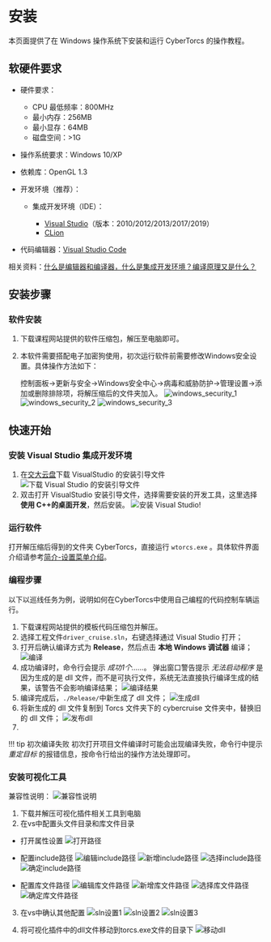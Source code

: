 # 安装

本页面提供了在 Windows 操作系统下安装和运行 CyberTorcs 的操作教程。

## 软硬件要求

- 硬件要求：
    - CPU 最低频率：800MHz
    - 最小内存：256MB
    - 最小显存：64MB
    - 磁盘空间：>1G
- 操作系统要求：Windows 10/XP
- 依赖库：OpenGL 1.3
- 开发环境（推荐）：

    - 集成开发环境（IDE）：
        
        - [Visual Studio](https://visualstudio.microsoft.com/)（版本：2010/2012/2013/2017/2019）
        - [CLion](https://www.jetbrains.com/clion/)

- 代码编辑器：[Visual Studio Code](https://code.visualstudio.com/)

相关资料：[什么是编辑器和编译器，什么是集成开发环境？编译原理又是什么？](https://zhuanlan.zhihu.com/p/126164350)

## 安装步骤

### 软件安装

1. 下载课程网站提供的软件压缩包，解压至电脑即可。

2. 本软件需要搭配电子加密狗使用，初次运行软件前需要修改Windows安全设置。具体操作方法如下：

    控制面板->更新与安全->Windows安全中心->病毒和威胁防护->管理设置->添加或删除排除项，将解压缩后的文件夹加入。
![windows_security_1](imgs/install/windows_security_1.png)
![windows_security_2](imgs/install/windows_security_2.png)
![windows_security_3](imgs/install/windows_security_3.png)



## 快速开始

### 安装 Visual Studio 集成开发环境

1. 在[交大云盘](https://jbox.sjtu.edu.cn/v/list/ent/936369142)下载 VisualStudio 的安装引导文件
    ![下载 Visual Studio 的安装引导文件](imgs/install/vs_download.png)
2. 双击打开 VisualStudio 安装引导文件，选择需要安装的开发工具，这里选择 **使用 C++的桌面开发**，然后安装。
    ![安装 Visual Studio!](imgs/install/vs_install.png)

### 运行软件

打开解压缩后得到的文件夹 CyberTorcs，直接运行 `wtorcs.exe` 。具体软件界面介绍请参考[简介-设置菜单介绍](https://cybertorcs.readthedocs.io/zh_CN/latest/intro_settings/)。

### 编程步骤

以下以巡线任务为例，说明如何在CyberTorcs中使用自己编程的代码控制车辆运行。

1. 下载课程网站提供的模板代码压缩包并解压。
2. 选择工程文件`driver_cruise.sln`，右键选择通过 Visual Studio 打开；
3. 打开后确认编译方式为 **Release**，然后点击 **本地 Windows 调试器** 编译；
    ![编译](imgs/install/compile.png)
4. 成功编译时，命令行会提示 *成功1个……*。 
   弹出窗口警告提示 *无法启动程序* 是因为生成的是 dll 文件，而不是可执行文件，系统无法直接执行编译生成的结果，该警告不会影响编译结果；
    ![编译结果](imgs/install/compile_result.png)
5. 编译完成后，`./Release/`中新生成了 dll 文件；
    ![生成dll](imgs/install/generate_dll.png)
6. 将新生成的 dll 文件复制到 Torcs 文件夹下的 cybercruise 文件夹中，替换旧的 dll 文件；
    ![发布dll](imgs/install/release_dll.png)
7. 

!!! tip 初次编译失败
    初次打开项目文件编译时可能会出现编译失败，命令行中提示 *重定目标* 的报错信息，按命令行给出的操作方法处理即可。

### 安装可视化工具

兼容性说明：
![兼容性说明](imgs/install/visualtool_intro.png)

1. 下载并解压可视化插件相关工具到电脑
2. 在vs中配置头文件目录和库文件目录

- 打开属性设置
![打开路径](imgs/install/sln_property.png)
- 配置include路径
![编辑include路径](imgs/install/include_path_step1.png)
![新增include路径](imgs/install/include_path_step2.png)
![选择include路径](imgs/install/include_path_step3.png)
![确定include路径](imgs/install/include_path_step4.png)

- 配置库文件路径
![编辑库文件路径](imgs/install/lib_path_step1.png)
![新增库文件路径](imgs/install/lib_path_step2.png)
![选择库文件路径](imgs/install/lib_path_step3.png)
![确定库文件路径](imgs/install/lib_path_step4.png)

3. 在vs中确认其他配置
![sln设置1](imgs/install/sln_settings1.png)
![sln设置2](imgs/install/sln_settings2.png)
![sln设置3](imgs/install/sln_settings3.png)

4. 将可视化插件中的dll文件移动到torcs.exe文件的目录下
![移动dll](imgs/install/move_dll_to_exe.png)